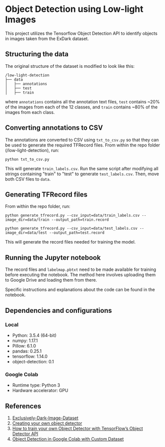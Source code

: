 # Object Detection using Low-light Images
This project utilizes the Tensorflow Object Detection API to identify objects in images taken from the ExDark dataset.

## Structuring the data
The original structure of the dataset is modified to look like this:

```
/low-light-detection
├── data
│   ├── annotations
│   ├── test
│   ├── train
```

where `annotations` contains all the annotation text files, `test` contains ~20% of the images from each of the 12 classes, and `train` contains ~80% of the images from each class.

## Converting annotations to CSV
The annotations are converted to CSV using `txt_to_csv.py` so that they can be used to generate the required TFRecord files. From within the repo folder (/low-light-detection), run:

`python txt_to_csv.py`

This will generate `train_labels.csv`. Run the same script after modifying all strings containing "train" to "test" to generate `test_labels.csv`. Then, move both CSV files to `data`.

## Generating TFRecord files
From within the repo folder, run:

`python generate_tfrecord.py --csv_input=data/train_labels.csv --image_dir=data/train --output_path=train.record`

`python generate_tfrecord.py --csv_input=data/test_labels.csv --image_dir=data/test --output_path=test.record`

This will generate the record files needed for training the model.

## Running the Jupyter notebook
The record files and `labelmap.pbtxt` need to be made available for training before executing the notebook. The method here involves uploading them to Google Drive and loading them from there.

Specific instructions and explanations about the code can be found in the notebook.

## Dependencies and configurations
### Local
- Python: 3.5.4 (64-bit)
- numpy: 1.17.1
- Pillow: 6.1.0
- pandas: 0.25.1
- tensorflow: 1.14.0
- object-detection: 0.1

### Google Colab
- Runtime type: Python 3
- Hardware accelerator: GPU

## References
1. [Exclusively-Dark-Image-Dataset](https://github.com/cs-chan/Exclusively-Dark-Image-Dataset)
2. [Creating your own object detector](https://towardsdatascience.com/creating-your-own-object-detector-ad69dda69c85)
3. [How to train your own Object Detector with TensorFlow’s Object Detector API](http://towardsdatascience.com/how-to-train-your-own-object-detector-with-tensorflows-object-detector-api-bec72ecfe1d9)
4. [Object Detection in Google Colab with Custom Dataset](https://hackernoon.com/object-detection-in-google-colab-with-custom-dataset-5a7bb2b0e97e)